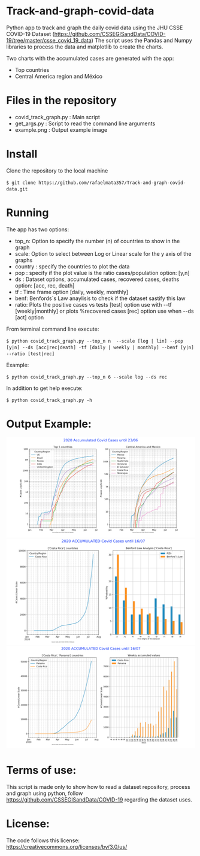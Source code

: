 # Track-and-graph-covid-data
Python app to track and graph the daily covid data using the JHU CSSE COVID-19 Dataset (https://github.com/CSSEGISandData/COVID-19/tree/master/csse_covid_19_data)
The script uses the Pandas and Numpy libraries to process the data and matplotlib to create the charts.

Two charts with the accumulated cases are generated with the app:
- Top countries 
- Central America region  and México 

# Files in the repository

- covid_track_graph.py  : Main script
- get_args.py : Script to read the command line arguments
- example.png : Output example image

# Install
Clone the repository to the local machine

`$ git clone https://github.com/rafaelmata357/Track-and-graph-covid-data.git`

# Running

The app has two options:
- top_n: Option to specify the number (n) of countries to show in the graph
- scale: Option to select between Log or Linear scale for the y axis of the graphs
- country : specify the countries to plot the data
- pop : specify if the plot value is the ratio cases/population option: [y,n]
- ds  : Dataset options, accumulated cases, recovered cases, deaths option: [acc, rec, death]
- tf  : Time frame option [daily, weekly, monthly]
- benf: Benfords´s Law anaylisis to check if the dataset sastify this law 
- ratio: Plots the positive cases vs tests [test] option use with --tf [weekly|monthly] or plots %recovered cases [rec] option use when --ds [act] option 

From terminal command line execute:

`$ python covid_track_graph.py --top_n n  --scale [log | lin] --pop [y|n] --ds [acc|rec|death] -tf [daily | weekly | monthly] --benf [y|n]  --ratio [test|rec]`

Example:

`$ python covid_track_graph.py --top_n 6 --scale log --ds rec`

In addition to get help execute:

`$ python covid_track_graph.py -h `

# Output Example:

![Example](https://github.com/rafaelmata357/Track-and-graph-covid-data/blob/master/example.png)
![Example](https://github.com/rafaelmata357/Track-and-graph-covid-data/blob/master/benfords%20analysis%20example.png)
![Example](https://github.com/rafaelmata357/Track-and-graph-covid-data/blob/master/weekly%20cases%20example.png)

# Terms of use:

This script is made only to show how to read a dataset repository, process and graph using python, follow https://github.com/CSSEGISandData/COVID-19 regarding the dataset uses. 

# License:

The code follows this license: https://creativecommons.org/licenses/by/3.0/us/
